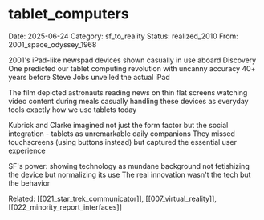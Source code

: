 # tablet_computers
Date: 2025-06-24
Category: sf_to_reality
Status: realized_2010
From: 2001_space_odyssey_1968

2001's iPad-like newspad devices shown casually in use aboard Discovery One
predicted our tablet computing revolution with uncanny accuracy
40+ years before Steve Jobs unveiled the actual iPad

The film depicted astronauts reading news on thin flat screens
watching video content during meals
casually handling these devices as everyday tools
exactly how we use tablets today

Kubrick and Clarke imagined not just the form factor
but the social integration - tablets as unremarkable daily companions
They missed touchscreens (using buttons instead)
but captured the essential user experience

SF's power: showing technology as mundane background
not fetishizing the device but normalizing its use
The real innovation wasn't the tech but the behavior

Related: [[021_star_trek_communicator]], [[007_virtual_reality]], [[022_minority_report_interfaces]]